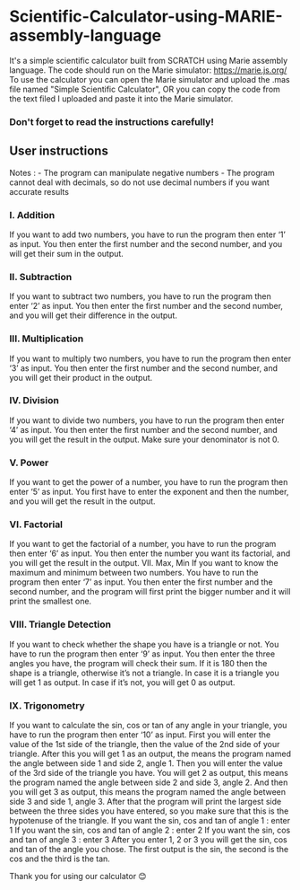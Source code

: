 # Scientific-Calculator-using-MARIE-assembly-language

It's a simple scientific calculator built from SCRATCH using Marie assembly language.
The code should run on the Marie simulator: https://marie.js.org/ 
To use the calculator you can open the Marie simulator and upload the .mas file named "Simple Scientific Calculator",
OR you can copy the code from the text filed I uploaded and paste it into the Marie simulator.
### Don't forget to read the instructions carefully!

## User instructions

Notes : - The program can manipulate negative numbers
        - The program cannot deal with decimals, so do not use decimal numbers if you want accurate results

### I.	Addition
If you want to add two numbers, you have to run the program then enter ‘1’ as input. You then enter the first number and the second number, and you will get their sum in the output.

### II.	Subtraction
If you want to subtract two numbers, you have to run the program then enter ‘2’ as input. You then enter the first number and the second number, and you will get their difference in the output.
 
### III.	Multiplication
If you want to multiply two numbers, you have to run the program then enter ‘3’ as input. You then enter the first number and the second number, and you will get their product in the output.

### IV.	Division
If you want to divide two numbers, you have to run the program then enter ‘4’ as input. You then enter the first number and the second number, and you will get the result in the output.  Make sure your denominator is not 0.

### V.	Power
If you want to get the power of a number, you have to run the program then enter ‘5’ as input. You first have to enter the exponent and then the number, and you will get the result in the output.

### VI.	Factorial
If you want to get the factorial of a number, you have to run the program then enter ‘6’ as input. You then enter the number you want its factorial, and you will get the result in the output.
VII.	Max, Min 
If you want to know the maximum and minimum between two numbers. You have to run the program then enter ‘7’ as input. You then enter the first number and the second number, and the program will first print the bigger number and it will print the smallest one.



### VIII.	Triangle Detection 
If you want to check whether the shape you have is a triangle or not. You have to run the program then enter ‘9’ as input. You then enter the three angles you have, the program will check their sum. If it is 180 then the shape is a triangle, otherwise it’s not a triangle.
In case it is a triangle you will get 1 as output.
In case if it’s not, you will get  0 as output.

### IX.	Trigonometry 
If you want to calculate the sin, cos or tan of any angle in your triangle, you have to run the program then enter ‘10’ as input. 
First you will enter the value of the 1st side of the triangle, then the value of the 2nd side of your triangle. After this you will get 1 as an output, the means the program named the angle between side 1 and side 2, angle 1. Then you will enter the value of the 3rd side of the triangle you have. You will get 2 as output, this means the program named the angle between side 2 and side 3, angle 2. And then you will get 3 as output, this means the program named the angle between side 3 and side 1, angle 3.
After that the program will print the largest side between the three sides you have entered, so you make sure that this is the hypotenuse of the triangle.
If you want the sin, cos and tan of angle 1 : enter 1
If you want the sin, cos and tan of angle 2 : enter 2
If you want the sin, cos and tan of angle 3 : enter 3
After you enter 1, 2 or 3 you will get the sin, cos and tan of the angle you chose.
The first output is the sin, the second is the cos and the third is the tan.



Thank you for using our calculator 😊

